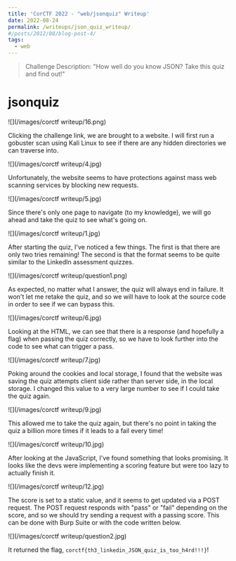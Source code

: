 ```yaml
---
title: 'CorCTF 2022 - "web/jsonquiz" Writeup'
date: 2022-08-24
permalink: /writeups/json_quiz_writeup/
#/posts/2012/08/blog-post-4/
tags:
  - web
---
```

> Challenge Description: "How well do you know JSON? Take this quiz and find out!"

jsonquiz
======

![](/images/corctf writeup/16.png)

Clicking the challenge link, we are brought to a website. I will first run a gobuster
scan using Kali Linux to see if there are any hidden directories we can traverse
into.

![](/images/corctf writeup/4.jpg)

Unfortunately, the website seems to have protections against mass web scanning services
by blocking new requests.

![](/images/corctf writeup/5.jpg)

Since there's only one page to navigate (to my knowledge), we will go ahead and
take the quiz to see what's going on.

![](/images/corctf writeup/1.jpg)

After starting the quiz, I've noticed a few things. The first is that there are
only two tries remaining! The second is that the format seems to be quite similar
to the LinkedIn assessment quizzes.

![](/images/corctf writeup/question1.png)

As expected, no matter what I answer, the quiz will always end in failure. It
won't let me retake the quiz, and so we will have to look at the source code
in order to see if we can bypass this.

![](/images/corctf writeup/6.jpg)

Looking at the HTML, we can see that there is a response (and hopefully a flag)
when passing the quiz correctly, so we have to look further into the code to see
what can trigger a pass.

![](/images/corctf writeup/7.jpg)

Poking around the cookies and local storage, I found that the website was saving
the quiz attempts client side rather than server side, in the local storage. I
changed this value to a very large number to see if I could take the quiz again.

![](/images/corctf writeup/9.jpg)

This allowed me to take the quiz again, but there's no point in taking
the quiz a billion more times if it leads to a fail every time!

![](/images/corctf writeup/10.jpg)

After looking at the JavaScript, I've found something that looks promising. It
looks like the devs were implementing a scoring feature but were too lazy to
actually finish it.

![](/images/corctf writeup/12.jpg)

The score is set to a static value, and it seems to get updated via a POST request.
The POST request responds with "pass" or "fail" depending on the score, and so
we should try sending a request with a passing score. This can be done with
Burp Suite or with the code written below.

![](/images/corctf writeup/question2.jpg)

It returned the flag, `corctf{th3_linkedin_JSON_quiz_is_too_h4rd!!!}`!
